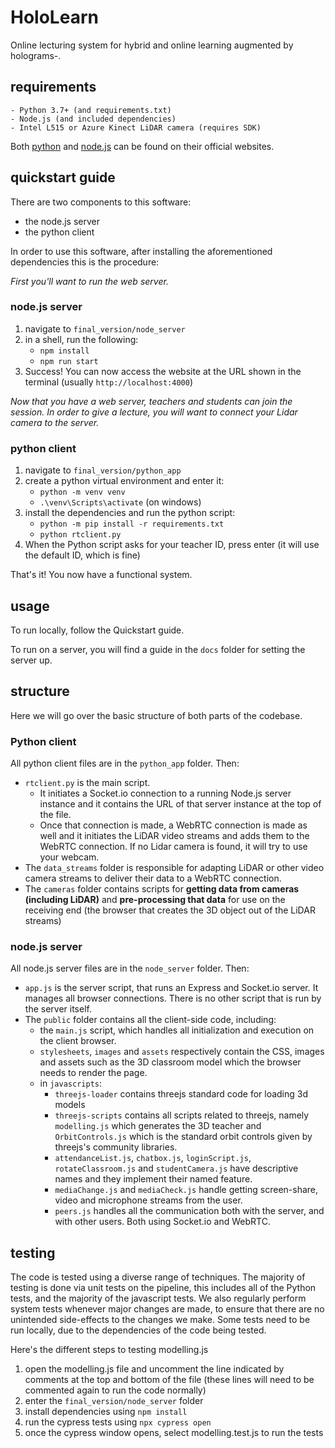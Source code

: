 # HoloLearn

Online lecturing system for hybrid and online learning augmented by holograms-.


## requirements

```
- Python 3.7+ (and requirements.txt)
- Node.js (and included dependencies)
- Intel L515 or Azure Kinect LiDAR camera (requires SDK)
```

Both [python](https://www.python.org/) and [node.js](https://nodejs.org/en/) can be found on their official websites.

## quickstart guide

There are two components to this software:

- the node.js server
- the python client

In order to use this software, after installing the aforementioned dependencies this is the procedure:

*First you'll want to run the web server.*

### node.js server

1. navigate to `final_version/node_server`
2. in a shell, run the following:
   - `npm install`
   - `npm run start`
3. Success! You can now access the website at the URL shown in the terminal (usually `http://localhost:4000`)

*Now that you have a web server, teachers and students can join the session. In order to give a lecture, you will want to connect your Lidar camera to the server.*

### python client

1. navigate to `final_version/python_app`
2. create a python virtual environment and enter it:
   - `python -m venv venv`
   - `.\venv\Scripts\activate` (on windows)
3. install the dependencies and run the python script:
   - `python -m pip install -r requirements.txt`
   - `python rtclient.py`
4. When the Python script asks for your teacher ID, press enter (it will use the default ID, which is fine)

That's it! You now have a functional system.

## usage

To run locally, follow the Quickstart guide.

To run on a server, you will find a guide in the `docs` folder for setting the server up.

## structure

Here we will go over the basic structure of both parts of the codebase.

### Python client

All python client files are in the `python_app` folder. Then:

- `rtclient.py` is the main script.
  - It initiates a Socket.io connection to a running Node.js server instance and it contains the URL of that server instance at the top of the file.
  - Once that connection is made, a WebRTC connection is made as well and it initiates the LiDAR video streams and adds them to the WebRTC connection. If no Lidar camera is found, it will try to use your webcam.
- The `data_streams` folder is responsible for adapting LiDAR or other video camera streams to deliver their data to a WebRTC connection.
- The `cameras`  folder contains scripts for **getting data from cameras (including LiDAR)** and **pre-processing that data** for use on the receiving end (the browser that creates the 3D object out of the LiDAR streams)

### node.js server

All node.js server files are in the `node_server` folder. Then:

- `app.js` is the server script, that runs an Express and Socket.io server. It manages all browser connections. There is no other script that is run by the server itself.
- The `public` folder contains all the client-side code, including:
  - the `main.js` script, which handles all initialization and execution on the client browser.
  - `stylesheets`, `images` and `assets` respectively contain the CSS, images and assets such as the 3D classroom model which the browser needs to render the page.
  - in `javascripts`:
    - `threejs-loader` contains threejs standard code for loading 3d models
    - `threejs-scripts` contains all scripts related to threejs, namely `modelling.js` which generates the 3D teacher and `OrbitControls.js` which is the standard orbit controls given by threejs's community libraries.
    - `attendanceList.js`, `chatbox.js`, `loginScript.js`, `rotateClassroom.js` and `studentCamera.js` have descriptive names and they implement their named feature.
    - `mediaChange.js` and `mediaCheck.js` handle getting screen-share, video and microphone streams from the user.
    - `peers.js` handles all the communication both with the server, and with other users. Both using Socket.io and WebRTC.

## testing

The code is tested using a diverse range of techniques.
The majority of testing is done via unit tests on the pipeline, this includes all of the Python tests, and the majority of the javascript tests.
We also regularly perform system tests whenever major changes are made, to ensure that there are no unintended side-effects to the changes we make.
Some tests need to be run locally, due to the dependencies of the code being tested.

Here's the different steps to testing modelling.js
1. open the modelling.js file and uncomment the line indicated by comments at the top and bottom of the file (these lines will need to be commented again to run the code normally)
2. enter the `final_version/node_server` folder
3. install dependencies using `npm install`
4. run the cypress tests using `npx cypress open`
5. once the cypress window opens, select modelling.test.js to run the tests

